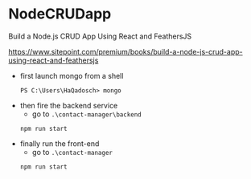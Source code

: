 # NodeCRUDapp
Build a Node.js CRUD App Using React and FeathersJS

https://www.sitepoint.com/premium/books/build-a-node-js-crud-app-using-react-and-feathersjs

* first launch mongo from a shell
  ```shell 
  PS C:\Users\HaQadosch> mongo
  ```
* then fire the backend service
  * go to `.\contact-manager\backend`
  ```shell 
  npm run start
  ```
* finally run the front-end
  * go to `.\contact-manager`
  ```shell
  npm run start
  ```